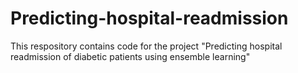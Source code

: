 # Predicting-hospital-readmission

This respository contains code for the project "Predicting hospital readmission of diabetic patients using ensemble learning"
